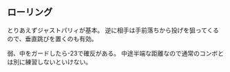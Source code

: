 ## ローリング

とりあえずジャストパリィが基本。
逆に相手は手前落ちから投げを狙ってくるので、垂直跳びを置くのも有効。

弱、中をガードしたら-23で確反がある。
中途半端な距離なので通常のコンボとは別に練習しないといけない。

